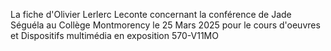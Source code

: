 La fiche d'Olivier Lerlerc Leconte concernant la conférence de Jade Séguéla au Collège Montmorency le 25 Mars 2025 pour le cours d'oeuvres et Dispositifs multimédia en exposition 570-V11MO
